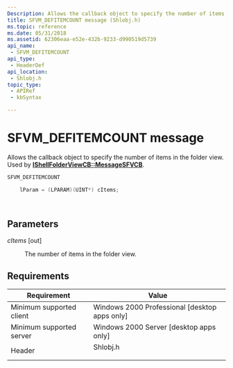 ```yaml
---
Description: Allows the callback object to specify the number of items in the folder view. Used by IShellFolderViewCB::MessageSFVCB.
title: SFVM_DEFITEMCOUNT message (Shlobj.h)
ms.topic: reference
ms.date: 05/31/2018
ms.assetid: 62306eaa-e52e-432b-9233-d990519d5739
api_name: 
 - SFVM_DEFITEMCOUNT
api_type: 
 - HeaderDef
api_location: 
 - Shlobj.h
topic_type: 
 - APIRef
 - kbSyntax

---
```


# SFVM\_DEFITEMCOUNT message

Allows the callback object to specify the number of items in the folder view. Used by [**IShellFolderViewCB::MessageSFVCB**](/windows/win32/api/shlobj_core/nf-shlobj_core-ishellfolderviewcb-messagesfvcb).


```C++
SFVM_DEFITEMCOUNT 

    lParam = (LPARAM)(UINT*) cItems;

            
```



## Parameters

<dl> <dt>

*cItems* \[out\]
</dt> <dd>

The number of items in the folder view.

</dd> </dl>

## Requirements



| Requirement | Value |
|-------------------------------------|-------------------------------------------------------------------------------------|
| Minimum supported client<br/> | Windows 2000 Professional \[desktop apps only\]<br/>                          |
| Minimum supported server<br/> | Windows 2000 Server \[desktop apps only\]<br/>                                |
| Header<br/>                   | <dl> <dt>Shlobj.h</dt> </dl> |



 

 

